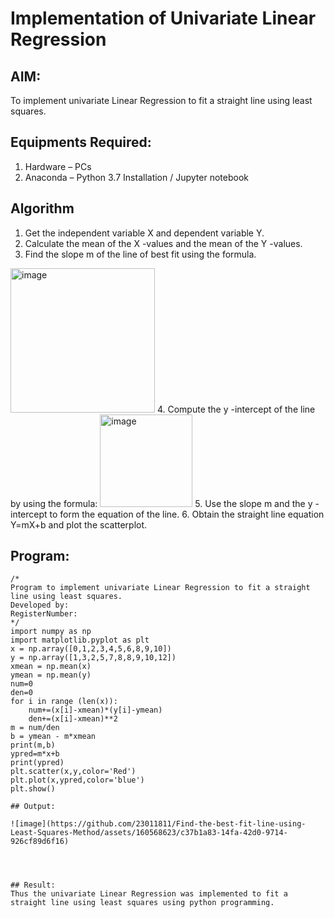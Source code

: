# Implementation of Univariate Linear Regression
## AIM:
To implement univariate Linear Regression to fit a straight line using least squares.

## Equipments Required:
1. Hardware – PCs
2. Anaconda – Python 3.7 Installation / Jupyter notebook

## Algorithm
1. Get the independent variable X and dependent variable Y.
2. Calculate the mean of the X -values and the mean of the Y -values.
3. Find the slope m of the line of best fit using the formula. 
<img width="231" alt="image" src="https://user-images.githubusercontent.com/93026020/192078527-b3b5ee3e-992f-46c4-865b-3b7ce4ac54ad.png">
4. Compute the y -intercept of the line by using the formula:
<img width="148" alt="image" src="https://user-images.githubusercontent.com/93026020/192078545-79d70b90-7e9d-4b85-9f8b-9d7548a4c5a4.png">
5. Use the slope m and the y -intercept to form the equation of the line.
6. Obtain the straight line equation Y=mX+b and plot the scatterplot.

## Program:
```
/*
Program to implement univariate Linear Regression to fit a straight line using least squares.
Developed by: 
RegisterNumber:  
*/
import numpy as np
import matplotlib.pyplot as plt 
x = np.array([0,1,2,3,4,5,6,8,9,10])
y = np.array([1,3,2,5,7,8,8,9,10,12])
xmean = np.mean(x)
ymean = np.mean(y)
num=0
den=0
for i in range (len(x)):
    num+=(x[i]-xmean)*(y[i]-ymean)
    den+=(x[i]-xmean)**2
m = num/den
b = ymean - m*xmean 
print(m,b)
ypred=m*x+b
print(ypred)
plt.scatter(x,y,color='Red')
plt.plot(x,ypred,color='blue')
plt.show()

## Output:

![image](https://github.com/23011811/Find-the-best-fit-line-using-Least-Squares-Method/assets/160568623/c37b1a83-14fa-42d0-9714-926cf89d6f16)




## Result:
Thus the univariate Linear Regression was implemented to fit a straight line using least squares using python programming.
